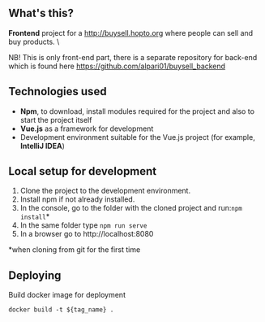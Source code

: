 ## What's this?
**Frontend** project for a http://buysell.hopto.org where people can sell and buy products. \

NB! This is only front-end part, there is a separate repository for back-end which is found here https://github.com/alpari01/buysell_backend

## Technologies used
- **Npm**, to download, install modules required for the project and also to start the project itself
- **Vue.js** as a framework for development
- Development environment suitable for the Vue.js project (for example, **IntelliJ IDEA**)

## Local setup for development
1. Clone the project to the development environment.
2. Install npm if not already installed.
3. In the console, go to the folder with the cloned project and run:```npm install```*
4. In the same folder type ```npm run serve```
5. In a browser go to http://localhost:8080

*when cloning from git for the first time

## Deploying
 Build docker image for deployment
 ```
 docker build -t ${tag_name} .
 ```

